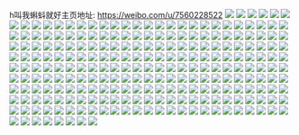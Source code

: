 h叫我蝌蚪就好主页地址: https://weibo.com/u/7560228522 
![](https://wx4.sinaimg.cn/mw2000/008fDWNIgy1h9evl1b5jgj30u011iwmf.jpg) 
![](https://wx4.sinaimg.cn/mw2000/008fDWNIgy1h9evl51s8fj30u013gjzw.jpg) 
![](https://wx4.sinaimg.cn/mw2000/008fDWNIgy1h9evl6wz3dj30u012odv5.jpg) 
![](https://wx4.sinaimg.cn/mw2000/008fDWNIgy1h9evlpscoij30u019sq8o.jpg) 
![](https://wx4.sinaimg.cn/mw2000/008fDWNIgy1h9evlb4or9j30u016wapc.jpg) 
![](https://wx4.sinaimg.cn/mw2000/008fDWNIgy1h8r2okgot1j30u012uwky.jpg) 
![](https://wx4.sinaimg.cn/mw2000/008fDWNIgy1h8r2ok1bpyj30u012mtfe.jpg) 
![](https://wx4.sinaimg.cn/mw2000/008fDWNIgy1h8r2olyvntj30u01hctko.jpg) 
![](https://wx4.sinaimg.cn/mw2000/008fDWNIgy1h8r2on4e48j30u01hc7fo.jpg) 
![](https://wx4.sinaimg.cn/mw2000/008fDWNIgy1h8jw22hlb6j30n014j19m.jpg) 
![](https://wx4.sinaimg.cn/mw2000/008fDWNIgy1h8jw1y7tcdj31r02rxb2b.jpg) 
![](https://wx4.sinaimg.cn/mw2000/008fDWNIgy1h8jw2zevyfj32b5298qv6.jpg) 
![](https://wx4.sinaimg.cn/mw2000/008fDWNIgy1h88k4e5cxyj31o02yo4qq.jpg) 
![](https://wx4.sinaimg.cn/mw2000/008fDWNIgy1h88k3z0i38j31qe2wvnpe.jpg) 
![](https://wx4.sinaimg.cn/mw2000/008fDWNIgy1h88k40nqk5j30n014d7hf.jpg) 
![](https://wx4.sinaimg.cn/mw2000/008fDWNIgy1h88k424819j31r02kwe82.jpg) 
![](https://wx4.sinaimg.cn/mw2000/008fDWNIgy1h88k3sykajj30n01ds148.jpg) 
![](https://wx4.sinaimg.cn/mw2000/008fDWNIgy1h7s8jh108mj31cy26h4qp.jpg) 
![](https://wx4.sinaimg.cn/mw2000/008fDWNIgy1h7s8jhsodyj31pz35shdt.jpg) 
![](https://wx4.sinaimg.cn/mw2000/008fDWNIgy1h7s8jgd4c6j31lv2uw7wh.jpg) 
![](https://wx4.sinaimg.cn/mw2000/008fDWNIgy1h7mggggowij32c031f7wi.jpg) 
![](https://wx4.sinaimg.cn/mw2000/008fDWNIgy1h7mggm0neij31r0340x6r.jpg) 
![](https://wx4.sinaimg.cn/mw2000/008fDWNIgy1h7mggqgc31j32c0340e83.jpg) 
![](https://wx4.sinaimg.cn/mw2000/008fDWNIgy1h7mggns2zhj32c03401ky.jpg) 
![](https://wx4.sinaimg.cn/mw2000/008fDWNIgy1h7mggw84uij31qz2un7wi.jpg) 
![](https://wx4.sinaimg.cn/mw2000/008fDWNIgy1h7mggz5959j31r03407wi.jpg) 
![](https://wx4.sinaimg.cn/mw2000/008fDWNIgy1h7d783qevcj31r02xw4qr.jpg) 
![](https://wx4.sinaimg.cn/mw2000/008fDWNIgy1h7d78vv32uj31r02rge83.jpg) 
![](https://wx4.sinaimg.cn/mw2000/008fDWNIgy1h7d78scapmj31r02u14qr.jpg) 
![](https://wx4.sinaimg.cn/mw2000/008fDWNIgy1h77iv4d654j31gm2do1i7.jpg) 
![](https://wx4.sinaimg.cn/mw2000/008fDWNIgy1h77iv4vpubj316x21r4fp.jpg) 
![](https://wx4.sinaimg.cn/mw2000/008fDWNIgy1h77iv5qdnnj319f2fmqod.jpg) 
![](https://wx4.sinaimg.cn/mw2000/008fDWNIgy1h77iv6p0d6j31i22lt1kx.jpg) 
![](https://wx4.sinaimg.cn/mw2000/008fDWNIgy1h71ir4e639j30u01hctnp.jpg) 
![](https://wx4.sinaimg.cn/mw2000/008fDWNIgy1h71ir64u1bj30u01jmao8.jpg) 
![](https://wx4.sinaimg.cn/mw2000/008fDWNIgy1h71ir7jzt3j30u0172499.jpg) 
![](https://wx4.sinaimg.cn/mw2000/008fDWNIgy1h71ir213k3j30u018uthv.jpg) 
![](https://wx4.sinaimg.cn/mw2000/008fDWNIgy1h71ir9g3zhj30u01ec107.jpg) 
![](https://wx4.sinaimg.cn/mw2000/008fDWNIgy1h71irbq6tpj30u01ik48m.jpg) 
![](https://wx4.sinaimg.cn/mw2000/008fDWNIgy1h71ire0vddj30u01iqk1q.jpg) 
![](https://wx4.sinaimg.cn/mw2000/008fDWNIgy1h71irgbj33j30u01hcqa8.jpg) 
![](https://wx4.sinaimg.cn/mw2000/008fDWNIgy1h6xumj51z3j30j50j5mxf.jpg) 
![](https://wx4.sinaimg.cn/mw2000/008fDWNIgy1h6uumukqkqj30u01hcmzz.jpg) 
![](https://wx4.sinaimg.cn/mw2000/008fDWNIgy1h6uun8oodqj30u01oiwnq.jpg) 
![](https://wx4.sinaimg.cn/mw2000/008fDWNIgy1h6uumydk3aj30u01guwin.jpg) 
![](https://wx4.sinaimg.cn/mw2000/008fDWNIgy1h6uun21gpij30u01imtg0.jpg) 
![](https://wx4.sinaimg.cn/mw2000/008fDWNIgy1h6uunb56bhj30u01fydo9.jpg) 
![](https://wx4.sinaimg.cn/mw2000/008fDWNIgy1h6uun65z0pj30u01hwjzw.jpg) 
![](https://wx4.sinaimg.cn/mw2000/008fDWNIgy1h6uunhhbq0j30u01hcajq.jpg) 
![](https://wx4.sinaimg.cn/mw2000/008fDWNIgy1h6uundn4jjj30u01g2tac.jpg) 
![](https://wx4.sinaimg.cn/mw2000/008fDWNIgy1h6uunisx7lj30u019ctf3.jpg) 
![](https://wx4.sinaimg.cn/mw2000/008fDWNIgy1h6lh14l66lj32c0340hdv.jpg) 
![](https://wx4.sinaimg.cn/mw2000/008fDWNIgy1h6lh4ubxbfj30u01bm180.jpg) 
![](https://wx4.sinaimg.cn/mw2000/008fDWNIgy1h6lh4t4ff2j31o0280npd.jpg) 
![](https://wx4.sinaimg.cn/mw2000/008fDWNIgy1h6lh5lt3erj31r03404qr.jpg) 
![](https://wx4.sinaimg.cn/mw2000/008fDWNIgy1h6lh61pbigj321y2trx6q.jpg) 
![](https://wx4.sinaimg.cn/mw2000/008fDWNIgy1h6lh5rxrwuj32552uve83.jpg) 
![](https://wx4.sinaimg.cn/mw2000/008fDWNIgy1h6lh5jif7vj32c03404qq.jpg) 
![](https://wx4.sinaimg.cn/mw2000/008fDWNIgy1h6kg55m096j30u0140dlm.jpg) 
![](https://wx4.sinaimg.cn/mw2000/008fDWNIgy1h6kg5856swj30u01hcqb0.jpg) 
![](https://wx4.sinaimg.cn/mw2000/008fDWNIgy1h6kg56xhsyj30u0140q94.jpg) 
![](https://wx4.sinaimg.cn/mw2000/008fDWNIgy1h6kg5arke9j30u01hcdo9.jpg) 
![](https://wx4.sinaimg.cn/mw2000/008fDWNIgy1h6kg5cs0ofj30u0156n8p.jpg) 
![](https://wx4.sinaimg.cn/mw2000/008fDWNIgy1h6kg5bp9caj30u0140aji.jpg) 
![](https://wx4.sinaimg.cn/mw2000/008fDWNIgy1h6ivlsztqoj31r03404qr.jpg) 
![](https://wx4.sinaimg.cn/mw2000/008fDWNIgy1h6ivm6fkaij31c11uj4qp.jpg) 
![](https://wx4.sinaimg.cn/mw2000/008fDWNIgy1h6ivlv1xy5j31f325unpd.jpg) 
![](https://wx4.sinaimg.cn/mw2000/008fDWNIgy1h6ivlzcaqvj31r02g2qv6.jpg) 
![](https://wx4.sinaimg.cn/mw2000/008fDWNIgy1h6ivlu11yij31lx2xdqv5.jpg) 
![](https://wx4.sinaimg.cn/mw2000/008fDWNIgy1h6i03gm2v5j30u0150adm.jpg) 
![](https://wx4.sinaimg.cn/mw2000/008fDWNIgy1h6i03qp32jj30tz18kn3u.jpg) 
![](https://wx4.sinaimg.cn/mw2000/008fDWNIgy1h6i06co8qlj30u010gdl4.jpg) 
![](https://wx4.sinaimg.cn/mw2000/008fDWNIgy1h6i03hverdj30u016676r.jpg) 
![](https://wx4.sinaimg.cn/mw2000/008fDWNIgy1h6i03ju6cej30u01f77dz.jpg) 
![](https://wx4.sinaimg.cn/mw2000/008fDWNIgy1h6i03lpc4xj30u0194478.jpg) 
![](https://wx4.sinaimg.cn/mw2000/008fDWNIgy1h6i03n0xcgj30u0188qbe.jpg) 
![](https://wx4.sinaimg.cn/mw2000/008fDWNIgy1h6i06bkrrlj30u00vmtdz.jpg) 
![](https://wx4.sinaimg.cn/mw2000/008fDWNIgy1h6i03odcj4j30u014pacd.jpg) 
![](https://wx4.sinaimg.cn/mw2000/008fDWNIgy1h68rpteigij31r03404qq.jpg) 
![](https://wx4.sinaimg.cn/mw2000/008fDWNIgy1h68rpw8he7j31r0340x6q.jpg) 
![](https://wx4.sinaimg.cn/mw2000/008fDWNIgy1h68rprm5hwj31r0340qv6.jpg) 
![](https://wx4.sinaimg.cn/mw2000/008fDWNIgy1h68rq5x03zj32dc35sb29.jpg) 
![](https://wx4.sinaimg.cn/mw2000/008fDWNIgy1h68rpyehc0j31r02lukjm.jpg) 
![](https://wx4.sinaimg.cn/mw2000/008fDWNIgy1h68rq86xl9j31qz2n94qr.jpg) 
![](https://wx4.sinaimg.cn/mw2000/008fDWNIgy1h68rqh8ydjj32dc35s1l1.jpg) 
![](https://wx4.sinaimg.cn/mw2000/008fDWNIgy1h62vnb30fuj31ql2fe4qq.jpg) 
![](https://wx4.sinaimg.cn/mw2000/008fDWNIgy1h62vnijmgrj31r03407wj.jpg) 
![](https://wx4.sinaimg.cn/mw2000/008fDWNIgy1h62vn7vx44j31qb2j6e82.jpg) 
![](https://wx4.sinaimg.cn/mw2000/008fDWNIgy1h62vneogc4j31r0340npf.jpg) 
![](https://wx4.sinaimg.cn/mw2000/008fDWNIgy1h62vnkr91xj31r0340b2b.jpg) 
![](https://wx4.sinaimg.cn/mw2000/008fDWNIgy1h62vngsnhpj31r02kkkjm.jpg) 
![](https://wx4.sinaimg.cn/mw2000/008fDWNIgy1h60nr8fo49j31r0340qv5.jpg) 
![](https://wx4.sinaimg.cn/mw2000/008fDWNIgy1h60nr9n9y0j31qz2j5qv5.jpg) 
![](https://wx4.sinaimg.cn/mw2000/008fDWNIgy1h60nr74l9aj31r0340x6p.jpg) 
![](https://wx4.sinaimg.cn/mw2000/008fDWNIgy1h60nreaypsj30u219ogv4.jpg) 
![](https://wx4.sinaimg.cn/mw2000/008fDWNIgy1h5w2d5whhmj30g80temzk.jpg) 
![](https://wx4.sinaimg.cn/mw2000/008fDWNIgy1h5w2cznn6ej30u01ck7dy.jpg) 
![](https://wx4.sinaimg.cn/mw2000/008fDWNIgy1h5w2danmr8j30u0156akm.jpg) 
![](https://wx4.sinaimg.cn/mw2000/008fDWNIgy1h5w2ddzysmj30u00ugadg.jpg) 
![](https://wx4.sinaimg.cn/mw2000/008fDWNIgy1h5o14xlcngj31961ywdzm.jpg) 
![](https://wx4.sinaimg.cn/mw2000/008fDWNIgy1h5khchqmnij319t1us1fv.jpg) 
![](https://wx4.sinaimg.cn/mw2000/008fDWNIgy1h5j86v9m2pj31c92dstq3.jpg) 
![](https://wx4.sinaimg.cn/mw2000/008fDWNIgy1h5eqq59cihj31g027i1kx.jpg) 
![](https://wx4.sinaimg.cn/mw2000/008fDWNIgy1h5dl2a6f3hj30u014647l.jpg) 
![](https://wx4.sinaimg.cn/mw2000/008fDWNIgy1h4yk0jgumej31r02721ky.jpg) 
![](https://wx4.sinaimg.cn/mw2000/008fDWNIgy1h4yk0an7lyj31r02e57wi.jpg) 
![](https://wx4.sinaimg.cn/mw2000/008fDWNIgy1h4xd4i553fj30mj0wndp2.jpg) 
![](https://wx4.sinaimg.cn/mw2000/008fDWNIgy1h4xd4gjp33j31r0340e82.jpg) 
![](https://wx4.sinaimg.cn/mw2000/008fDWNIgy1h4xd4jtnynj31sc1sc7wh.jpg) 
![](https://wx4.sinaimg.cn/mw2000/008fDWNIgy1h4xd4pw7ffj31o02yoe81.jpg) 
![](https://wx4.sinaimg.cn/mw2000/008fDWNIgy1h4xd4s24e2j31o02sbb29.jpg) 
![](https://wx4.sinaimg.cn/mw2000/008fDWNIgy1h4xd692kqtj32c0340kjn.jpg) 
![](https://wx4.sinaimg.cn/mw2000/008fDWNIgy1h4w6pm59p3j31pl2sy1kx.jpg) 
![](https://wx4.sinaimg.cn/mw2000/008fDWNIgy1h4w6pnhwcmj31o32vpu0x.jpg) 
![](https://wx4.sinaimg.cn/mw2000/008fDWNIgy1h4w6pqf65lj31my2x9nmw.jpg) 
![](https://wx4.sinaimg.cn/mw2000/008fDWNIgy1h4w6pul0hyj31c91s9txn.jpg) 
![](https://wx4.sinaimg.cn/mw2000/008fDWNIgy1h4w6ppkdk9j31qz2ebkjm.jpg) 
![](https://wx4.sinaimg.cn/mw2000/008fDWNIgy1h4w6pvr2x4j30v911rk6x.jpg) 
![](https://wx4.sinaimg.cn/mw2000/008fDWNIgy1h4w6s24ucvj30u015uqhg.jpg) 
![](https://wx4.sinaimg.cn/mw2000/008fDWNIgy1h4w6s0dgjij30u0140alk.jpg) 
![](https://wx4.sinaimg.cn/mw2000/008fDWNIgy1h4ty18tv9sj30u01hc7hy.jpg) 
![](https://wx4.sinaimg.cn/mw2000/008fDWNIgy1h4ty19tna2j30u01hcap4.jpg) 
![](https://wx4.sinaimg.cn/mw2000/008fDWNIgy1h4ty1i6mujj30u01hc4cf.jpg) 
![](https://wx4.sinaimg.cn/mw2000/008fDWNIgy1h4ty1apcqwj30u01hck1t.jpg) 
![](https://wx4.sinaimg.cn/mw2000/008fDWNIgy1h4ty1bs6x0j30u01hcdqt.jpg) 
![](https://wx4.sinaimg.cn/mw2000/008fDWNIgy1h4ty1g4e53j30u01jsdr3.jpg) 
![](https://wx4.sinaimg.cn/mw2000/008fDWNIgy1h4ty1jxxy6j30u01hc7cm.jpg) 
![](https://wx4.sinaimg.cn/mw2000/008fDWNIgy1h4ty1ky4n2j30u01hck0j.jpg) 
![](https://wx4.sinaimg.cn/mw2000/008fDWNIgy1h4ty1lmy0nj30u01cd46y.jpg) 
![](https://wx4.sinaimg.cn/mw2000/008fDWNIgy1h4ty1n4a9ej30u01hcdod.jpg) 
![](https://wx4.sinaimg.cn/mw2000/008fDWNIgy1h4rc4unvxbj31r0340kjn.jpg) 
![](https://wx4.sinaimg.cn/mw2000/008fDWNIgy1h4rc4z4mndj31r0340b2c.jpg) 
![](https://wx4.sinaimg.cn/mw2000/008fDWNIgy1h4rc4wa7b6j32c0340e83.jpg) 
![](https://wx4.sinaimg.cn/mw2000/008fDWNIgy1h4rc52ipz7j31r0340x6r.jpg) 
![](https://wx4.sinaimg.cn/mw2000/008fDWNIgy1h4rc5bxnccj31r0340x6q.jpg) 
![](https://wx4.sinaimg.cn/mw2000/008fDWNIgy1h4rc55y9kdj31r02t5npe.jpg) 
![](https://wx4.sinaimg.cn/mw2000/008fDWNIgy1h4rc5k4f5mj31r02kyb2b.jpg) 
![](https://wx4.sinaimg.cn/mw2000/008fDWNIgy1h4o8b8v8dfj31t42mub29.jpg) 
![](https://wx4.sinaimg.cn/mw2000/008fDWNIgy1h4o8bevuz5j32c0340hdw.jpg) 
![](https://wx4.sinaimg.cn/mw2000/008fDWNIgy1h4o8biu7t7j31h62mm7wh.jpg) 
![](https://wx4.sinaimg.cn/mw2000/008fDWNIgy1h4o8bk404oj31vx2s74qp.jpg) 
![](https://wx4.sinaimg.cn/mw2000/008fDWNIgy1h4o8bu5iu7j32dc35se83.jpg) 
![](https://wx4.sinaimg.cn/mw2000/008fDWNIgy1h4o8c4biu2j32dc35shdv.jpg) 
![](https://wx4.sinaimg.cn/mw2000/008fDWNIgy1h4o8c6es4ej31r02fz1ky.jpg) 
![](https://wx4.sinaimg.cn/mw2000/008fDWNIgy1h4dpg6wvecj30u0150ajr.jpg) 
![](https://wx4.sinaimg.cn/mw2000/008fDWNIgy1h4dpg6fw9wj30u00wqdmu.jpg) 
![](https://wx4.sinaimg.cn/mw2000/008fDWNIgy1h4dpg42ikjj30u01fa7dy.jpg) 
![](https://wx4.sinaimg.cn/mw2000/008fDWNIgy1h4dpg7sairj30u01j412y.jpg) 
![](https://wx4.sinaimg.cn/mw2000/008fDWNIgy1h4dpg8ln63j30u01hc19p.jpg) 
![](https://wx4.sinaimg.cn/mw2000/008fDWNIgy1h4dpg53u3mj30u019ydom.jpg) 
![](https://wx4.sinaimg.cn/mw2000/008fDWNIgy1h4dpg4mddhj30u01hcqgv.jpg) 
![](https://wx4.sinaimg.cn/mw2000/008fDWNIgy1h4dpg97j5qj30u01407dd.jpg) 
![](https://wx4.sinaimg.cn/mw2000/008fDWNIgy1h4dpg5kriij30u01hc12n.jpg) 
![](https://wx4.sinaimg.cn/mw2000/008fDWNIgy1h4cm4uf5jpj30u01i0qdx.jpg) 
![](https://wx4.sinaimg.cn/mw2000/008fDWNIgy1h4cm4vuhhyj30u01c0dnz.jpg) 
![](https://wx4.sinaimg.cn/mw2000/008fDWNIgy1h4cm4x2ttvj30u01jewns.jpg) 
![](https://wx4.sinaimg.cn/mw2000/008fDWNIgy1h4cm4tboglj30u01hcgum.jpg) 
![](https://wx4.sinaimg.cn/mw2000/008fDWNIgy1h4cm4xuk81j30u01hc478.jpg) 
![](https://wx4.sinaimg.cn/mw2000/008fDWNIgy1h4cm4yz20ij30u01hcqc9.jpg) 
![](https://wx4.sinaimg.cn/mw2000/008fDWNIgy1h4cm4zxyfnj30u01i84cy.jpg) 
![](https://wx4.sinaimg.cn/mw2000/008fDWNIgy1h4cm6460f8j30u01hcn6i.jpg) 
![](https://wx4.sinaimg.cn/mw2000/008fDWNIgy1h4cm63i2c9j30u019c7d9.jpg) 
![](https://wx4.sinaimg.cn/mw2000/008fDWNIgy1h4cm50uafij30u01hctgw.jpg) 
![](https://wx4.sinaimg.cn/mw2000/008fDWNIgy1h4cm5wg80bj30u01hc19p.jpg) 
![](https://wx4.sinaimg.cn/mw2000/008fDWNIgy1h3iic6o9p8j31o02you0y.jpg) 
![](https://wx4.sinaimg.cn/mw2000/008fDWNIgy1h3iicez0lyj31o02you0y.jpg) 
![](https://wx4.sinaimg.cn/mw2000/008fDWNIgy1h3iicbx7fmj31o02yoqv6.jpg) 
![](https://wx4.sinaimg.cn/mw2000/008fDWNIgy1h3iicfg5o5j30u00u046w.jpg) 
![](https://wx4.sinaimg.cn/mw2000/008fDWNIgy1h3iicgjrnnj30u0140q9t.jpg) 
![](https://wx4.sinaimg.cn/mw2000/008fDWNIgy1h3iicg53b4j30u00u0gs4.jpg) 
![](https://wx4.sinaimg.cn/mw2000/008fDWNIgy1h3iichml6pj30u013zk4d.jpg) 
![](https://wx4.sinaimg.cn/mw2000/008fDWNIgy1h3iich2njmj30u013zaic.jpg) 
![](https://wx4.sinaimg.cn/mw2000/008fDWNIgy1h3iicinrfej30u013z17y.jpg) 
![](https://wx4.sinaimg.cn/mw2000/008fDWNIgy1h3h9jt43d3j30u019ywm2.jpg) 
![](https://wx4.sinaimg.cn/mw2000/008fDWNIgy1h3h9ju8kksj30u01hcajr.jpg) 
![](https://wx4.sinaimg.cn/mw2000/008fDWNIgy1h3h9jv6u0oj30u01ic7ck.jpg) 
![](https://wx4.sinaimg.cn/mw2000/008fDWNIgy1h3h9knfcckj30u01400za.jpg) 
![](https://wx4.sinaimg.cn/mw2000/008fDWNIgy1h3h9kpr5szj30u017ogzq.jpg) 
![](https://wx4.sinaimg.cn/mw2000/008fDWNIgy1h3h9l6bh2xj30u011ktik.jpg) 
![](https://wx4.sinaimg.cn/mw2000/008fDWNIgy1h2nde3kw9aj30u01hcalt.jpg) 
![](https://wx4.sinaimg.cn/mw2000/008fDWNIgy1h2nde4h43nj30u01hcwny.jpg) 
![](https://wx4.sinaimg.cn/mw2000/008fDWNIgy1h2nde5we41j30u01hc11p.jpg) 
![](https://wx4.sinaimg.cn/mw2000/008fDWNIgy1h2nde232bwj30u01hcwnl.jpg) 
![](https://wx4.sinaimg.cn/mw2000/008fDWNIgy1h2nde6u4f4j30u01hcn57.jpg) 
![](https://wx4.sinaimg.cn/mw2000/008fDWNIgy1h2ndi43hiuj30ty1h87as.jpg) 
![](https://wx4.sinaimg.cn/mw2000/008fDWNIgy1h2nde7yj65j30u01hcdq6.jpg) 
![](https://wx4.sinaimg.cn/mw2000/008fDWNIgy1h2f86rf0khj30u018o10y.jpg) 
![](https://wx4.sinaimg.cn/mw2000/008fDWNIgy1h2f85wb9oxj30u01cwqba.jpg) 
![](https://wx4.sinaimg.cn/mw2000/008fDWNIgy1h2f871gf1tj30u01iwn4l.jpg) 
![](https://wx4.sinaimg.cn/mw2000/008fDWNIgy1h2f86vn8ecj30u01dmthz.jpg) 
![](https://wx4.sinaimg.cn/mw2000/008fDWNIgy1h2f86x8lw0j30u019stfa.jpg) 
![](https://wx4.sinaimg.cn/mw2000/008fDWNIgy1h2f89me3qqj30u00u0aga.jpg) 
![](https://wx4.sinaimg.cn/mw2000/008fDWNIgy1h2csop4hxqj31r0340qv7.jpg) 
![](https://wx4.sinaimg.cn/mw2000/008fDWNIgy1h2csot0v6gj31r03404qs.jpg) 
![](https://wx4.sinaimg.cn/mw2000/008fDWNIgy1h2cspziohvj31r0340qv7.jpg) 
![](https://wx4.sinaimg.cn/mw2000/008fDWNIgy1h2csow3v49j31r02gqqv5.jpg) 
![](https://wx4.sinaimg.cn/mw2000/008fDWNIgy1h2csp040fnj32c03401kz.jpg) 
![](https://wx4.sinaimg.cn/mw2000/008fDWNIgy1h2csoiy7l0j31r03401ky.jpg) 
![](https://wx4.sinaimg.cn/mw2000/008fDWNIgy1h2csp3vjcqj31qz2dqb2a.jpg) 
![](https://wx4.sinaimg.cn/mw2000/008fDWNIgy1h2csp7julhj31qz2lr7wi.jpg) 
![](https://wx4.sinaimg.cn/mw2000/008fDWNIgy1h2csparw6lj31qz2ir4qq.jpg) 
![](https://wx4.sinaimg.cn/mw2000/008fDWNIgy1h2bn0wyi1mj31c92dskjl.jpg) 
![](https://wx4.sinaimg.cn/mw2000/008fDWNIgy1h2bn17hp6bj31qz2qhe83.jpg) 
![](https://wx4.sinaimg.cn/mw2000/008fDWNIgy1h2bn10glcej31ar28bb2a.jpg) 
![](https://wx4.sinaimg.cn/mw2000/008fDWNIgy1h2bn1488shj31r0340qv7.jpg) 
![](https://wx4.sinaimg.cn/mw2000/008fDWNIgy1h2bn120v26j31ks2txqv6.jpg) 
![](https://wx4.sinaimg.cn/mw2000/008fDWNIgy1h1vc8xyqojj30u01hcdvh.jpg) 
![](https://wx4.sinaimg.cn/mw2000/008fDWNIgy1h1vc8yoou2j30u01hcncr.jpg) 
![](https://wx4.sinaimg.cn/mw2000/008fDWNIgy1h1vc8zdwdpj30u01hcwu7.jpg) 
![](https://wx4.sinaimg.cn/mw2000/008fDWNIgy1h1vc8x8q9sj30u017yk3b.jpg) 
![](https://wx4.sinaimg.cn/mw2000/008fDWNIgy1h16713esw4j30u01hcqdu.jpg) 
![](https://wx4.sinaimg.cn/mw2000/008fDWNIgy1h1670f3dx4j30u014048m.jpg) 
![](https://wx4.sinaimg.cn/mw2000/008fDWNIgy1h1670yfrqnj30zz0u00ys.jpg) 
![](https://wx4.sinaimg.cn/mw2000/008fDWNIgy1h16714hs32j30u00u0tda.jpg) 
![](https://wx4.sinaimg.cn/mw2000/008fDWNIgy1h10ba3ih3yj30u01eztii.jpg) 
![](https://wx4.sinaimg.cn/mw2000/008fDWNIgy1h10ba6djuoj30u01c5wo6.jpg) 
![](https://wx4.sinaimg.cn/mw2000/008fDWNIgy1h10baak1lij30u01hcakt.jpg) 
![](https://wx4.sinaimg.cn/mw2000/008fDWNIgy1h10ba19fcmj30u01hc498.jpg) 
![](https://wx4.sinaimg.cn/mw2000/008fDWNIgy1h10bac85c5j30u01hcdqk.jpg) 
![](https://wx4.sinaimg.cn/mw2000/008fDWNIgy1h10bad5gr8j30u01hcguy.jpg) 
![](https://wx4.sinaimg.cn/mw2000/008fDWNIgy1h0z8d4fgjjj30u0186th7.jpg) 
![](https://wx4.sinaimg.cn/mw2000/008fDWNIgy1h0z8d2xj49j30u011a102.jpg) 
![](https://wx4.sinaimg.cn/mw2000/008fDWNIgy1h0z8d6hyjyj30u016ojyu.jpg) 
![](https://wx4.sinaimg.cn/mw2000/008fDWNIgy1h0z8d763euj30u0110jwd.jpg) 
![](https://wx4.sinaimg.cn/mw2000/008fDWNIgy1h0z8dcqlrkj30u01hcn6f.jpg) 
![](https://wx4.sinaimg.cn/mw2000/008fDWNIgy1h0z8d7x0h2j30u0140wlg.jpg) 
![](https://wx4.sinaimg.cn/mw2000/008fDWNIgy1h0z8d9tuubj30ug0u0jxo.jpg) 
![](https://wx4.sinaimg.cn/mw2000/008fDWNIgy1h0z8dbu7zlj30u00xwgsb.jpg) 
![](https://wx4.sinaimg.cn/mw2000/008fDWNIgy1h0y0ltmghnj329c2q51ky.jpg) 
![](https://wx4.sinaimg.cn/mw2000/008fDWNIgy1h0y0lvk3jgj32c02sd4qq.jpg) 
![](https://wx4.sinaimg.cn/mw2000/008fDWNIgy1h0y0lyvqn5j32aa2tr7wi.jpg) 
![](https://wx4.sinaimg.cn/mw2000/008fDWNIgy1h0y0lwuk9rj32c0340kjm.jpg) 
![](https://wx4.sinaimg.cn/mw2000/008fDWNIgy1h0y0m0y696j32c0340hdt.jpg) 
![](https://wx4.sinaimg.cn/mw2000/008fDWNIgy1h0y0lzxe0pj32c0340u0y.jpg) 
![](https://wx4.sinaimg.cn/mw2000/008fDWNIgy1h0y0m2xxokj31xe2s2u0x.jpg) 
![](https://wx4.sinaimg.cn/mw2000/008fDWNIgy1h0vs01y4tzj30u01hc14n.jpg) 
![](https://wx4.sinaimg.cn/mw2000/008fDWNIgy1h0vs061hixj30u01hctjs.jpg) 
![](https://wx4.sinaimg.cn/mw2000/008fDWNIgy1h0vs1roqdjj30u01hcwqk.jpg) 
![](https://wx4.sinaimg.cn/mw2000/008fDWNIgy1h0vs0irq10j30u012ogwh.jpg) 
